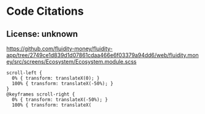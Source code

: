 # Code Citations

## License: unknown
https://github.com/fluidity-money/fluidity-app/tree/2749ce1d839d1d07861cdaa466e6f03379a94dd6/web/fluidity.money/src/screens/Ecosystem/Ecosystem.module.scss

```
scroll-left {
  0% { transform: translateX(0); }
  100% { transform: translateX(-50%); }
}
@keyframes scroll-right {
  0% { transform: translateX(-50%); }
  100% { transform: translateX(
```

